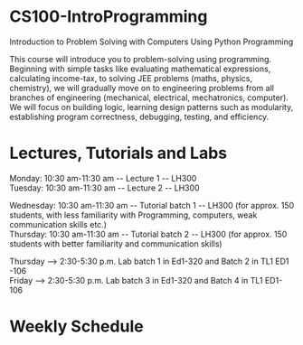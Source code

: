# CS100-IntroProgramming
Introduction to Problem Solving with Computers Using Python Programming

This course will introduce you to problem-solving using programming. Beginning with simple tasks like evaluating mathematical expressions, calculating income-tax, to solving JEE problems (maths, physics, chemistry), we will gradually move on to engineering problems from all branches of engineering (mechanical, electrical, mechatronics, computer). We will focus on building logic, learning design patterns such as modularity, establishing program correctness, debugging, testing, and efficiency. 

# Lectures, Tutorials and Labs 
Monday: 10:30 am-11:30 am -- Lecture 1 -- LH300 <br>
Tuesday: 10:30 am-11:30 am -- Lecture 2 -- LH300 

Wednesday: 10:30 am-11:30 am -- Tutorial batch 1 -- LH300 (for approx. 150 students, with less familiarity with Programming, computers, weak communication skills etc.) <br>
Thursday: 10:30 am-11:30 am -- Tutorial batch 2 -- LH300 (for approx. 150 students with better familiarity and communication skills)

Thursday --> 2:30-5:30 p.m. Lab batch 1 in Ed1-320 and  Batch 2 in TL1 ED1 -106<br>
Friday --> 2:30-5:30 p.m. Lab batch 3 in Ed1-320 and  Batch 4 in  TL1 ED1-106

# Weekly Schedule

